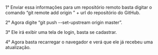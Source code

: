 1° Enviar essa informações para um repositório remoto basta digitar o comando “git remote add origin ” + url do repositório do GitHub.

2° Agora digite “git push --set-upstream origin master”.

3° Ele irá exibir uma tela de login, basta se cadastrar.

4° Agora basta recarregar o navegador e verá que ele já recebeu uma atualização.
